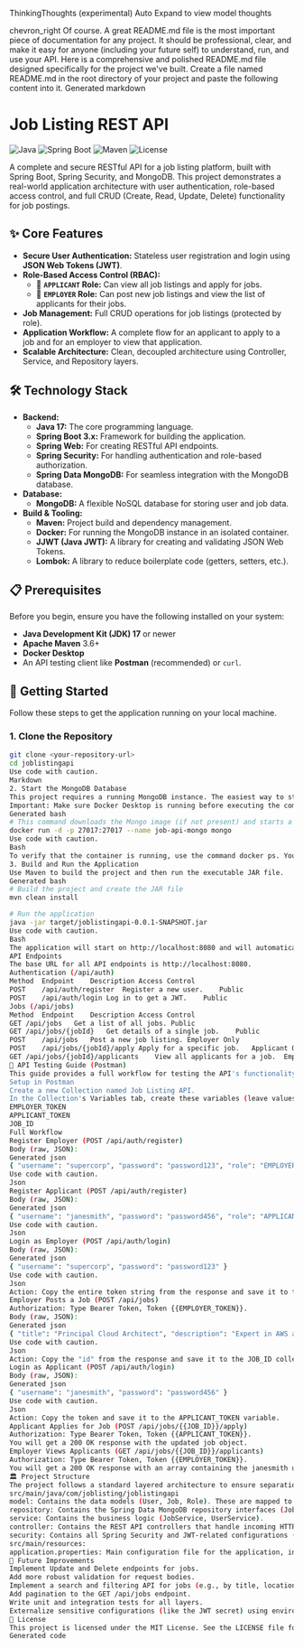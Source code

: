 
ThinkingThoughts
(experimental)
Auto
Expand to view model thoughts

chevron_right
Of course. A great README.md file is the most important piece of documentation for any project. It should be professional, clear, and make it easy for anyone (including your future self) to understand, run, and use your API.
Here is a comprehensive and polished README.md file designed specifically for the project we've built.
Create a file named README.md in the root directory of your project and paste the following content into it.
Generated markdown
# Job Listing REST API

![Java](https://img.shields.io/badge/Java-17-blue)
![Spring Boot](https://img.shields.io/badge/Spring_Boot-3.2.5-brightgreen)
![Maven](https://img.shields.io/badge/build-maven-red)
![License](https://img.shields.io/badge/license-MIT-lightgrey)

A complete and secure RESTful API for a job listing platform, built with Spring Boot, Spring Security, and MongoDB. This project demonstrates a real-world application architecture with user authentication, role-based access control, and full CRUD (Create, Read, Update, Delete) functionality for job postings.

## ✨ Core Features

-   **Secure User Authentication:** Stateless user registration and login using **JSON Web Tokens (JWT)**.
-   **Role-Based Access Control (RBAC):**
    -   👤 **`APPLICANT` Role:** Can view all job listings and apply for jobs.
    -   🏢 **`EMPLOYER` Role:** Can post new job listings and view the list of applicants for their jobs.
-   **Job Management:** Full CRUD operations for job listings (protected by role).
-   **Application Workflow:** A complete flow for an applicant to apply to a job and for an employer to view that application.
-   **Scalable Architecture:** Clean, decoupled architecture using Controller, Service, and Repository layers.

## 🛠️ Technology Stack

-   **Backend:**
    -   **Java 17:** The core programming language.
    -   **Spring Boot 3.x:** Framework for building the application.
    -   **Spring Web:** For creating RESTful API endpoints.
    -   **Spring Security:** For handling authentication and role-based authorization.
    -   **Spring Data MongoDB:** For seamless integration with the MongoDB database.
-   **Database:**
    -   **MongoDB:** A flexible NoSQL database for storing user and job data.
-   **Build & Tooling:**
    -   **Maven:** Project build and dependency management.
    -   **Docker:** For running the MongoDB instance in an isolated container.
    -   **JJWT (Java JWT):** A library for creating and validating JSON Web Tokens.
    -   **Lombok:** A library to reduce boilerplate code (getters, setters, etc.).

## 📋 Prerequisites

Before you begin, ensure you have the following installed on your system:
-   **Java Development Kit (JDK) 17** or newer
-   **Apache Maven** 3.6+
-   **Docker Desktop**
-   An API testing client like **Postman** (recommended) or `curl`.

## 🚀 Getting Started

Follow these steps to get the application running on your local machine.

### 1. Clone the Repository

```bash
git clone <your-repository-url>
cd joblistingapi
Use code with caution.
Markdown
2. Start the MongoDB Database
This project requires a running MongoDB instance. The easiest way to start one is with Docker.
Important: Make sure Docker Desktop is running before executing the command.
Generated bash
# This command downloads the Mongo image (if not present) and starts a container named "job-api-mongo"
docker run -d -p 27017:27017 --name job-api-mongo mongo
Use code with caution.
Bash
To verify that the container is running, use the command docker ps. You should see job-api-mongo in the list with a status of "Up".
3. Build and Run the Application
Use Maven to build the project and then run the executable JAR file.
Generated bash
# Build the project and create the JAR file
mvn clean install

# Run the application
java -jar target/joblistingapi-0.0.1-SNAPSHOT.jar
Use code with caution.
Bash
The application will start on http://localhost:8080 and will automatically connect to the MongoDB container.
API Endpoints
The base URL for all API endpoints is http://localhost:8080.
Authentication (/api/auth)
Method	Endpoint	Description	Access Control
POST	/api/auth/register	Register a new user.	Public
POST	/api/auth/login	Log in to get a JWT.	Public
Jobs (/api/jobs)
Method	Endpoint	Description	Access Control
GET	/api/jobs	Get a list of all jobs.	Public
GET	/api/jobs/{jobId}	Get details of a single job.	Public
POST	/api/jobs	Post a new job listing.	Employer Only
POST	/api/jobs/{jobId}/apply	Apply for a specific job.	Applicant Only
GET	/api/jobs/{jobId}/applicants	View all applicants for a job.	Employer Only
🧪 API Testing Guide (Postman)
This guide provides a full workflow for testing the API's functionality.
Setup in Postman
Create a new Collection named Job Listing API.
In the Collection's Variables tab, create these variables (leave values blank):
EMPLOYER_TOKEN
APPLICANT_TOKEN
JOB_ID
Full Workflow
Register Employer (POST /api/auth/register)
Body (raw, JSON):
Generated json
{ "username": "supercorp", "password": "password123", "role": "EMPLOYER" }
Use code with caution.
Json
Register Applicant (POST /api/auth/register)
Body (raw, JSON):
Generated json
{ "username": "janesmith", "password": "password456", "role": "APPLICANT" }
Use code with caution.
Json
Login as Employer (POST /api/auth/login)
Body (raw, JSON):
Generated json
{ "username": "supercorp", "password": "password123" }
Use code with caution.
Json
Action: Copy the entire token string from the response and save it to the EMPLOYER_TOKEN collection variable.
Employer Posts a Job (POST /api/jobs)
Authorization: Type Bearer Token, Token {{EMPLOYER_TOKEN}}.
Body (raw, JSON):
Generated json
{ "title": "Principal Cloud Architect", "description": "Expert in AWS and K8s.", "location": "Remote" }
Use code with caution.
Json
Action: Copy the "id" from the response and save it to the JOB_ID collection variable.
Login as Applicant (POST /api/auth/login)
Body (raw, JSON):
Generated json
{ "username": "janesmith", "password": "password456" }
Use code with caution.
Json
Action: Copy the token and save it to the APPLICANT_TOKEN variable.
Applicant Applies for Job (POST /api/jobs/{{JOB_ID}}/apply)
Authorization: Type Bearer Token, Token {{APPLICANT_TOKEN}}.
You will get a 200 OK response with the updated job object.
Employer Views Applicants (GET /api/jobs/{{JOB_ID}}/applicants)
Authorization: Type Bearer Token, Token {{EMPLOYER_TOKEN}}.
You will get a 200 OK response with an array containing the janesmith user object.
🏛️ Project Structure
The project follows a standard layered architecture to ensure separation of concerns.
src/main/java/com/joblisting/joblistingapi
model: Contains the data models (User, Job, Role). These are mapped to MongoDB documents.
repository: Contains the Spring Data MongoDB repository interfaces (JobRepository, UserRepository).
service: Contains the business logic (JobService, UserService).
controller: Contains the REST API controllers that handle incoming HTTP requests (JobController, AuthController).
security: Contains all Spring Security and JWT-related configurations (SecurityConfig, JwtUtil, etc.).
src/main/resources:
application.properties: Main configuration file for the application, including the database connection URI.
🔮 Future Improvements
Implement Update and Delete endpoints for jobs.
Add more robust validation for request bodies.
Implement a search and filtering API for jobs (e.g., by title, location).
Add pagination to the GET /api/jobs endpoint.
Write unit and integration tests for all layers.
Externalize sensitive configurations (like the JWT secret) using environment variables or a configuration server.
📄 License
This project is licensed under the MIT License. See the LICENSE file for details.
Generated code

